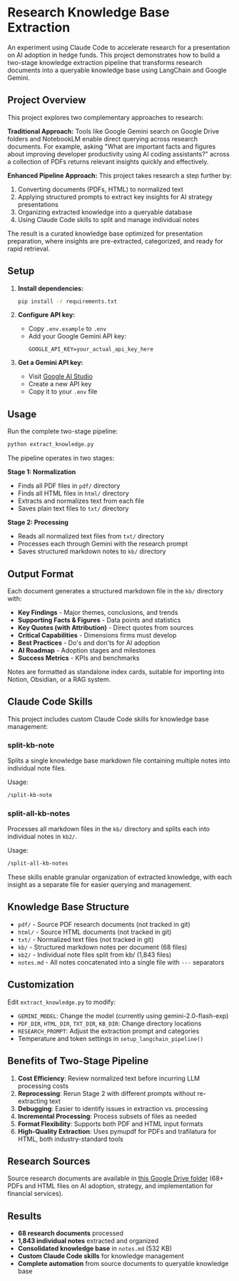# Research Knowledge Base Extraction

An experiment using Claude Code to accelerate research for a presentation on AI adoption in hedge funds. This project demonstrates how to build a two-stage knowledge extraction pipeline that transforms research documents into a queryable knowledge base using LangChain and Google Gemini.

## Project Overview

This project explores two complementary approaches to research:

**Traditional Approach:** Tools like Google Gemini search on Google Drive folders and NotebookLM enable direct querying across research documents. For example, asking "What are important facts and figures about improving developer productivity using AI coding assistants?" across a collection of PDFs returns relevant insights quickly and effectively.

**Enhanced Pipeline Approach:** This project takes research a step further by:
1. Converting documents (PDFs, HTML) to normalized text
2. Applying structured prompts to extract key insights for AI strategy presentations
3. Organizing extracted knowledge into a queryable database
4. Using Claude Code skills to split and manage individual notes

The result is a curated knowledge base optimized for presentation preparation, where insights are pre-extracted, categorized, and ready for rapid retrieval.

## Setup

1. **Install dependencies:**
   ```bash
   pip install -r requirements.txt
   ```

2. **Configure API key:**
   - Copy `.env.example` to `.env`
   - Add your Google Gemini API key:
     ```
     GOOGLE_API_KEY=your_actual_api_key_here
     ```

3. **Get a Gemini API key:**
   - Visit [Google AI Studio](https://aistudio.google.com/app/apikey)
   - Create a new API key
   - Copy it to your `.env` file

## Usage

Run the complete two-stage pipeline:
```bash
python extract_knowledge.py
```

The pipeline operates in two stages:

**Stage 1: Normalization**
- Finds all PDF files in `pdf/` directory
- Finds all HTML files in `html/` directory
- Extracts and normalizes text from each file
- Saves plain text files to `txt/` directory

**Stage 2: Processing**
- Reads all normalized text files from `txt/` directory
- Processes each through Gemini with the research prompt
- Saves structured markdown notes to `kb/` directory

## Output Format

Each document generates a structured markdown file in the `kb/` directory with:
- **Key Findings** - Major themes, conclusions, and trends
- **Supporting Facts & Figures** - Data points and statistics
- **Key Quotes (with Attribution)** - Direct quotes from sources
- **Critical Capabilities** - Dimensions firms must develop
- **Best Practices** - Do's and don'ts for AI adoption
- **AI Roadmap** - Adoption stages and milestones
- **Success Metrics** - KPIs and benchmarks

Notes are formatted as standalone index cards, suitable for importing into Notion, Obsidian, or a RAG system.

## Claude Code Skills

This project includes custom Claude Code skills for knowledge base management:

### split-kb-note
Splits a single knowledge base markdown file containing multiple notes into individual note files.

Usage:
```bash
/split-kb-note
```

### split-all-kb-notes
Processes all markdown files in the `kb/` directory and splits each into individual notes in `kb2/`.

Usage:
```bash
/split-all-kb-notes
```

These skills enable granular organization of extracted knowledge, with each insight as a separate file for easier querying and management.

## Knowledge Base Structure

- `pdf/` - Source PDF research documents (not tracked in git)
- `html/` - Source HTML documents (not tracked in git)
- `txt/` - Normalized text files (not tracked in git)
- `kb/` - Structured markdown notes per document (68 files)
- `kb2/` - Individual note files split from kb/ (1,843 files)
- `notes.md` - All notes concatenated into a single file with `---` separators

## Customization

Edit `extract_knowledge.py` to modify:
- `GEMINI_MODEL`: Change the model (currently using gemini-2.0-flash-exp)
- `PDF_DIR`, `HTML_DIR`, `TXT_DIR`, `KB_DIR`: Change directory locations
- `RESEARCH_PROMPT`: Adjust the extraction prompt and categories
- Temperature and token settings in `setup_langchain_pipeline()`

## Benefits of Two-Stage Pipeline

1. **Cost Efficiency**: Review normalized text before incurring LLM processing costs
2. **Reprocessing**: Rerun Stage 2 with different prompts without re-extracting text
3. **Debugging**: Easier to identify issues in extraction vs. processing
4. **Incremental Processing**: Process subsets of files as needed
5. **Format Flexibility**: Supports both PDF and HTML input formats
6. **High-Quality Extraction**: Uses pymupdf for PDFs and trafilatura for HTML, both industry-standard tools

## Research Sources

Source research documents are available in [this Google Drive folder](https://drive.google.com/drive/folders/1DgX9XaLe6ZhH0IxEyszf930dc7mbgjj8) (68+ PDFs and HTML files on AI adoption, strategy, and implementation for financial services).

## Results

- **68 research documents** processed
- **1,843 individual notes** extracted and organized
- **Consolidated knowledge base** in `notes.md` (532 KB)
- **Custom Claude Code skills** for knowledge management
- **Complete automation** from source documents to queryable knowledge base
